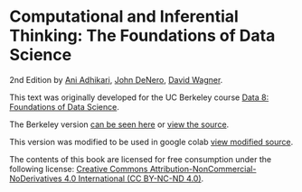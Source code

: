 # Computational and Inferential Thinking: The Foundations of Data Science

2nd Edition by [Ani Adhikari](http://statistics.berkeley.edu/people/ani-adhikari), [John DeNero](http://denero.org), [David Wagner](https://www.cs.berkeley.edu/~daw/).

This text was originally developed for the UC Berkeley course [Data 8: Foundations of Data Science][data8].

The Berkeley version [can be seen here][ghpages] or [view the source][source].

This version was modified to be used in google colab [view modified source][source_modified].

[data8]: http://data8.org/
[ghpages]: https://inferentialthinking.com
[source]: https://github.com/data-8/textbook
[source_modified]: https://github.com/ChemeketaCS/datasci-textbook

The contents of this book are licensed for free consumption under the following license:
[Creative Commons Attribution-NonCommercial-NoDerivatives 4.0 International (CC BY-NC-ND 4.0)](https://creativecommons.org/licenses/by-nc-nd/4.0/).
